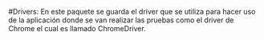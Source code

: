 #Drivers: 
En este paquete se guarda el driver que se utiliza para hacer uso de
la aplicación donde se van realizar las pruebas como el driver de Chrome el
cual es llamado ChromeDriver.